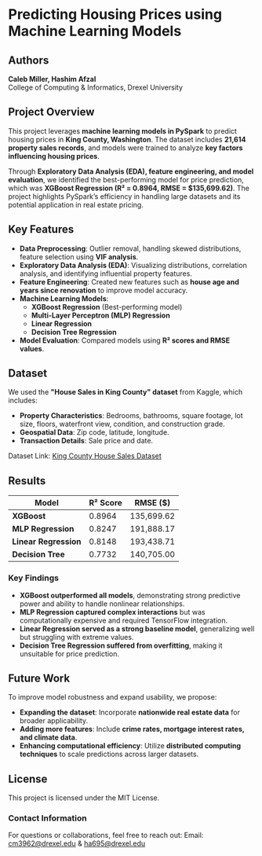 # Predicting Housing Prices using Machine Learning Models

## Authors
**Caleb Miller, Hashim Afzal**  
College of Computing & Informatics, Drexel University   

## Project Overview
This project leverages **machine learning models in PySpark** to predict housing prices in **King County, Washington**. The dataset includes **21,614 property sales records**, and models were trained to analyze **key factors influencing housing prices**.  

Through **Exploratory Data Analysis (EDA), feature engineering, and model evaluation**, we identified the best-performing model for price prediction, which was **XGBoost Regression (R² = 0.8964, RMSE = $135,699.62)**. The project highlights PySpark’s efficiency in handling large datasets and its potential application in real estate pricing.  

## Key Features
- **Data Preprocessing**: Outlier removal, handling skewed distributions, feature selection using **VIF analysis**.
- **Exploratory Data Analysis (EDA)**: Visualizing distributions, correlation analysis, and identifying influential property features.
- **Feature Engineering**: Created new features such as **house age and years since renovation** to improve model accuracy.
- **Machine Learning Models**:
  - **XGBoost Regression** (Best-performing model)
  - **Multi-Layer Perceptron (MLP) Regression**
  - **Linear Regression**
  - **Decision Tree Regression**
- **Model Evaluation**: Compared models using **R² scores and RMSE values**.

## Dataset
We used the **"House Sales in King County" dataset** from Kaggle, which includes:
- **Property Characteristics**: Bedrooms, bathrooms, square footage, lot size, floors, waterfront view, condition, and construction grade.
- **Geospatial Data**: Zip code, latitude, longitude.
- **Transaction Details**: Sale price and date.

Dataset Link: [King County House Sales Dataset](https://www.kaggle.com/datasets/harlfoxem/housesalesprediction)

## Results
| **Model**               | **R² Score** | **RMSE ($)** |
|-------------------------|------------|--------------|
| **XGBoost**            | 0.8964     | 135,699.62   |
| **MLP Regression**     | 0.8247     | 191,888.17   |
| **Linear Regression**  | 0.8148     | 193,438.71   |
| **Decision Tree**      | 0.7732     | 140,705.00   |

### **Key Findings**
- **XGBoost outperformed all models**, demonstrating strong predictive power and ability to handle nonlinear relationships.
- **MLP Regression captured complex interactions** but was computationally expensive and required TensorFlow integration.
- **Linear Regression served as a strong baseline model**, generalizing well but struggling with extreme values.
- **Decision Tree Regression suffered from overfitting**, making it unsuitable for price prediction.

## Future Work
To improve model robustness and expand usability, we propose:
- **Expanding the dataset**: Incorporate **nationwide real estate data** for broader applicability.
- **Adding more features**: Include **crime rates, mortgage interest rates, and climate data**.
- **Enhancing computational efficiency**: Utilize **distributed computing techniques** to scale predictions across larger datasets.

## License
This project is licensed under the MIT License.

### Contact Information
For questions or collaborations, feel free to reach out:
Email: cm3962@drexel.edu & ha695@drexel.edu
